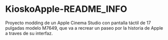 # KioskoApple-README_INFO
Proyecto modding de un Apple Cinema Studio con pantalla táctil  de 17 pulgadas modelo M7649, que va a recrear un paseo por la historia de Apple a traves de su interfaz.

